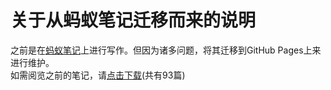 # 关于从蚂蚁笔记迁移而来的说明
之前是在[蚂蚁笔记](http://www.leanote.com)上进行写作。但因为诸多问题，将其迁移到GitHub Pages上来进行维护。  
如需阅览之前的笔记，请[点击下载](LeetCode-Solution-pre.zip)(共有93篇)
